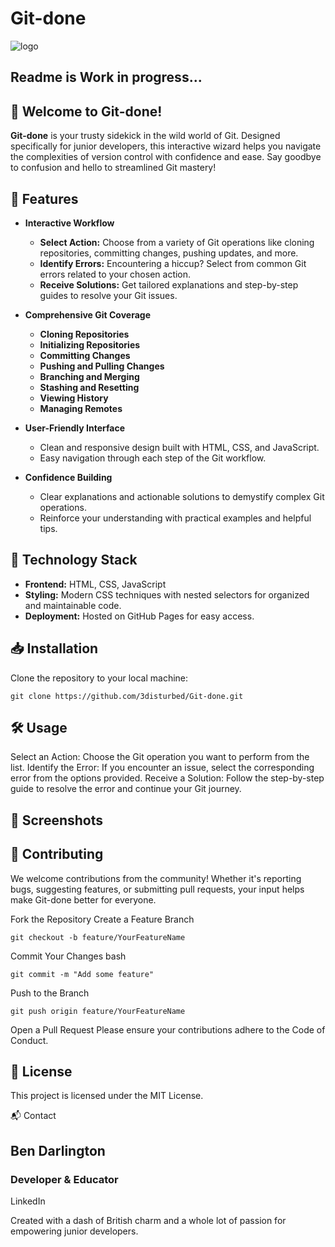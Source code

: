 # Git-done
![logo](https://github.com/user-attachments/assets/2bba6cae-3109-41c8-a9a6-e064c28fe264)

## Readme is Work in progress...

## 🧭 Welcome to Git-done!

**Git-done** is your trusty sidekick in the wild world of Git. Designed specifically for junior developers, this interactive wizard helps you navigate the complexities of version control with confidence and ease. Say goodbye to confusion and hello to streamlined Git mastery!

## 🚀 Features

- **Interactive Workflow**
  - **Select Action:** Choose from a variety of Git operations like cloning repositories, committing changes, pushing updates, and more.
  - **Identify Errors:** Encountering a hiccup? Select from common Git errors related to your chosen action.
  - **Receive Solutions:** Get tailored explanations and step-by-step guides to resolve your Git issues.

- **Comprehensive Git Coverage**
  - **Cloning Repositories**
  - **Initializing Repositories**
  - **Committing Changes**
  - **Pushing and Pulling Changes**
  - **Branching and Merging**
  - **Stashing and Resetting**
  - **Viewing History**
  - **Managing Remotes**

- **User-Friendly Interface**
  - Clean and responsive design built with HTML, CSS, and JavaScript.
  - Easy navigation through each step of the Git workflow.

- **Confidence Building**
  - Clear explanations and actionable solutions to demystify complex Git operations.
  - Reinforce your understanding with practical examples and helpful tips.

## 🎨 Technology Stack

- **Frontend:** HTML, CSS, JavaScript
- **Styling:** Modern CSS techniques with nested selectors for organized and maintainable code.
- **Deployment:** Hosted on GitHub Pages for easy access.

## 📥 Installation

Clone the repository to your local machine:

```
git clone https://github.com/3disturbed/Git-done.git

```

## 🛠️ Usage
Select an Action: Choose the Git operation you want to perform from the list.
Identify the Error: If you encounter an issue, select the corresponding error from the options provided.
Receive a Solution: Follow the step-by-step guide to resolve the error and continue your Git journey.

## 📸  Screenshots


## 🤝 Contributing
We welcome contributions from the community! Whether it's reporting bugs, suggesting features, or submitting pull requests, your input helps make Git-done better for everyone.

Fork the Repository
Create a Feature Branch

```
git checkout -b feature/YourFeatureName
```
Commit Your Changes
bash
```
git commit -m "Add some feature"
```
Push to the Branch

```
git push origin feature/YourFeatureName
```
Open a Pull Request
Please ensure your contributions adhere to the Code of Conduct.

## 📝 License
This project is licensed under the MIT License.

📬 Contact
## Ben Darlington
### Developer & Educator
LinkedIn 

Created with a dash of British charm and a whole lot of passion for empowering junior developers.
